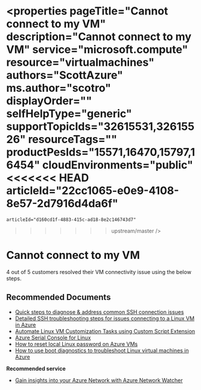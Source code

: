 <properties
    pageTitle="Cannot connect to my VM"
    description="Cannot connect to my VM"
    service="microsoft.compute"
    resource="virtualmachines"
    authors="ScottAzure"
    ms.author="scotro"
    displayOrder=""
    selfHelpType="generic"
    supportTopicIds="32615531,32615526"
    resourceTags=""
    productPesIds="15571,16470,15797,16454"
    cloudEnvironments="public"
<<<<<<< HEAD
    articleId="22cc1065-e0e9-4108-8e57-2d7916d4da6f"
=======
	articleId="d160cd1f-4883-415c-ad18-8e2c146743d7"
>>>>>>> upstream/master
/>

# Cannot connect to my VM

4 out of 5 customers resolved their VM connectivity issue using the below steps.<br>

## **Recommended Documents**

* [Quick steps to diagnose & address common SSH connection issues](https://azure.microsoft.com/documentation/articles/virtual-machines-troubleshoot-ssh-connections/)<br>
* [Detailed SSH troubleshooting steps for issues connecting to a Linux VM in Azure](https://docs.microsoft.com/azure/virtual-machines/linux/detailed-troubleshoot-ssh-connection)<br>
* [Automate Linux VM Customization Tasks using Custom Script Extension](https://azure.microsoft.com/blog/automate-linux-vm-customization-tasks-using-customscript-extension/)<br>
* [Azure Serial Console for Linux](https://docs.microsoft.com/azure/virtual-machines/linux/serial-console#accessing-serial-console-for-linux)<br>
* [How to reset local Linux password on Azure VMs](https://docs.microsoft.com/azure/virtual-machines/linux/reset-password)<br>
* [How to use boot diagnostics to troubleshoot Linux virtual machines in Azure](https://docs.microsoft.com/azure/virtual-machines/linux/boot-diagnostics)

**Recommended service**<br>

* [Gain insights into your Azure Network with Azure Network Watcher](https://azure.microsoft.com/services/network-watcher/)<br>
